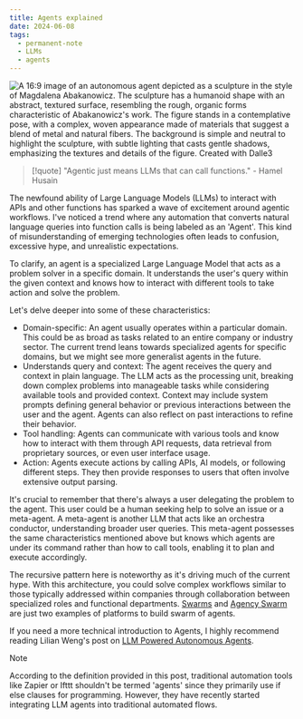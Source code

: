 ```yaml
---
title: Agents explained
date: 2024-06-08
tags:
  - permanent-note
  - LLMs
  - agents
---
```

![A 16:9 image of an autonomous agent depicted as a sculpture in the style of Magdalena Abakanowicz. The sculpture has a humanoid shape with an abstract, textured surface, resembling the rough, organic forms characteristic of Abakanowicz's work. The figure stands in a contemplative pose, with a complex, woven appearance made of materials that suggest a blend of metal and natural fibers. The background is simple and neutral to highlight the sculpture, with subtle lighting that casts gentle shadows, emphasizing the textures and details of the figure. Created with Dalle3](notes/attachments/agent.webp)

>[!quote]
 > "Agentic just means LLMs that can call functions." - Hamel Husain

The newfound ability of Large Language Models (LLMs) to interact with APIs and other functions has sparked a wave of excitement around agentic workflows. I've noticed a trend where any automation that converts natural language queries into function calls is being labeled as an 'Agent'. This kind of misunderstanding of emerging technologies often leads to confusion, excessive hype, and unrealistic expectations.

To clarify, an agent is a specialized Large Language Model that acts as a problem solver in a specific domain. It understands the user's query within the given context and knows how to interact with different tools to take action and solve the problem. 

Let's delve deeper into some of these characteristics:
- Domain-specific: An agent usually operates within a particular domain. This could be as broad as tasks related to an entire company or industry sector. The current trend leans towards specialized agents for specific domains, but we might see more generalist agents in the future.
- Understands query and context: The agent receives the query and context in plain language. The LLM acts as the processing unit, breaking down complex problems into manageable tasks while considering available tools and provided context. Context may include system prompts defining general behavior or previous interactions between the user and the agent. Agents can also reflect on past interactions to refine their behavior.
- Tool handling: Agents can communicate with various tools and know how to interact with them through API requests, data retrieval from proprietary sources, or even user interface usage.
- Action: Agents execute actions by calling APIs, AI models, or following different steps. They then provide responses to users that often involve extensive output parsing.

It's crucial to remember that there's always a user delegating the problem to the agent. This user could be a human seeking help to solve an issue or a meta-agent. A meta-agent is another LLM that acts like an orchestra conductor, understanding broader user queries. This meta-agent possesses the same characteristics mentioned above but knows which agents are under its command rather than how to call tools, enabling it to plan and execute accordingly.

The recursive pattern here is noteworthy as it's driving much of the current hype. With this architecture, you could solve complex workflows similar to those typically addressed within companies through collaboration between specialized roles and functional departments. [Swarms](https://swarms.apac.ai/en/latest/) and [Agency Swarm](https://vrsen.github.io/agency-swarm/) are just two examples of platforms to build swarm of agents.

If you need a more technical introduction to Agents, I highly recommend reading Lilian Weng's post on [LLM Powered Autonomous Agents](literature-notes/Articles/LLM%20Powered%20Autonomous%20Agents.md).

>[!note]
>According to the definition provided in this post, traditional automation tools like Zapier or Ifttt shouldn't be termed 'agents' since they primarily use if else clauses for programming. However, they have recently started integrating LLM agents into traditional automated flows.
